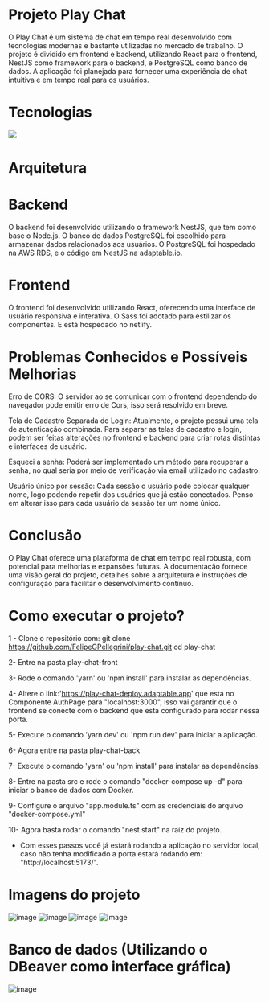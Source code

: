 # Projeto Play Chat

O Play Chat é um sistema de chat em tempo real desenvolvido com tecnologias modernas e bastante utilizadas no mercado de trabalho. O projeto é dividido em frontend e backend, utilizando React para o frontend, NestJS como framework para o backend, e PostgreSQL como banco de dados. A aplicação foi planejada para fornecer uma experiência de chat intuitiva e em tempo real para os usuários.

# Tecnologias

<img src="https://icons8.com.br/icon/NfbyHexzVEDk/reagir">
<img src="">
<img src="">
<img src="">
<img src="">
<img src="">


# Arquitetura

# Backend

O backend foi desenvolvido utilizando o framework NestJS, que tem como base o Node.js. O banco de dados PostgreSQL foi escolhido para armazenar dados relacionados aos usuários.
O PostgreSQL foi hospedado na AWS RDS, e o código em NestJS na adaptable.io.

# Frontend

O frontend foi desenvolvido utilizando React, oferecendo uma interface de usuário responsiva e interativa. O Sass foi adotado para estilizar os componentes. E está hospedado no netlify.

# Problemas Conhecidos e Possíveis Melhorias

Erro de CORS: O servidor ao se comunicar com o frontend dependendo do navegador pode emitir erro de Cors, isso será resolvido em breve.

Tela de Cadastro Separada do Login: Atualmente, o projeto possui uma tela de autenticação combinada. Para separar as telas de cadastro e login, podem ser feitas alterações no frontend e backend para criar rotas distintas e interfaces de usuário.

Esqueci a senha: Poderá ser implementado um método para recuperar a senha, no qual seria por meio de verificação via email utilizado no cadastro.

Usuário único por sessão: Cada sessão o usuário pode colocar qualquer nome, logo podendo repetir dos usuários que já estão conectados. Penso em alterar isso para cada usuário da sessão ter um nome único.

# Conclusão 

O Play Chat oferece uma plataforma de chat em tempo real robusta, com potencial para melhorias e expansões futuras. A documentação fornece uma visão geral do projeto, detalhes sobre a arquitetura e instruções de configuração para facilitar o desenvolvimento contínuo.

# Como executar o projeto?

1 - Clone o repositório com: git clone https://github.com/FelipeGPellegrini/play-chat.git
                             cd play-chat

2- Entre na pasta play-chat-front

3- Rode o comando 'yarn' ou 'npm install' para instalar as dependências.

4- Altere o link:'https://play-chat-deploy.adaptable.app' que está no Componente AuthPage para "localhost:3000", isso vai garantir que o frontend se conecte com o backend que está configurado para rodar nessa porta.

5- Execute o comando 'yarn dev' ou 'npm run dev' para iniciar a aplicação.

6- Agora entre na pasta play-chat-back

7- Execute o comando 'yarn' ou 'npm install' para instalar as dependências.

8- Entre na pasta src e rode o comando "docker-compose up -d" para iniciar o banco de dados com Docker.

9- Configure o arquivo "app.module.ts" com as credenciais do arquivo "docker-compose.yml"

10- Agora basta rodar o comando "nest start" na raíz do projeto.

- Com esses passos você já estará rodando a aplicação no servidor local, caso não tenha modificado a porta estará rodando em: "http://localhost:5173/".


# Imagens do projeto

![image](https://github.com/FelipeGPellegrini/play-chat/assets/107892258/402ddb7c-0750-493f-95bc-bc6be4a14c09)
![image](https://github.com/FelipeGPellegrini/play-chat/assets/107892258/43b60143-6d68-4c80-8078-0305c1c7a5f8)
![image](https://github.com/FelipeGPellegrini/play-chat/assets/107892258/53eec75e-1f63-4486-9ab0-7bdb0a8baf4f)
![image](https://github.com/FelipeGPellegrini/play-chat/assets/107892258/3194c5a6-8794-4348-bb77-8501aeb15dd8)

# Banco de dados (Utilizando o DBeaver como interface gráfica)
![image](https://github.com/FelipeGPellegrini/play-chat/assets/107892258/68427aae-83c1-41c5-ae2d-82274247ca4c)




